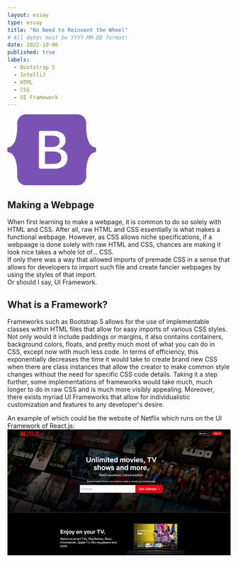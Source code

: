 ```yaml
---
layout: essay
type: essay
title: "No Need to Reinvent the Wheel"
# All dates must be YYYY-MM-DD format!
date: 2022-10-06
published: true
labels:
  - Bootstrap 5
  - IntelliJ
  - HTML
  - CSS
  - UI Framework
---
```


<img width="200px" class="rounded float-start pe-4" src="../img/frameworkwheel/bootstrap5.png">


## Making a Webpage

When first learning to make a webpage, it is common to do so solely with HTML and CSS. After all, raw HTML and CSS essentially is what makes a functional webpage. 
However, as CSS allows niche specifications, if a webpaage is done solely with raw HTML and CSS, chances are making it look nice takes a whole lot of... CSS.
<br>
If only there was a way that allowed imports of premade CSS in a sense that allows for developers to import such file and create fancier webpages by using the styles of that import.<br>
Or should I say, UI Framework.

## What is a Framework?

Frameworks such as Bootstrap 5 allows for the use of implementable classes within HTML files that allow for easy imports of various CSS styles. 
Not only would it include paddings or margins, it also contains containers, background colors, floats, and pretty much most of what you can do in CSS, except now with much less code. 
In terms of efficiency, this exponentially decreases the time it would take to create brand new CSS when there are class instances that allow the creator to make common style changes without the need for specific CSS code details. 
Taking it a step further, some implementations of frameworks would take much, much longer to do in raw CSS and is much more visibly appealing.
Moreover, there exists myriad UI Frameworks that allow for individualistic customization and features to any developer's desire.

An example of which could be the website of Netflix which runs on the UI Framework of React.js:
<img class="rounded pe-4" src="../img/frameworkwheel/Netflix.jpg">


